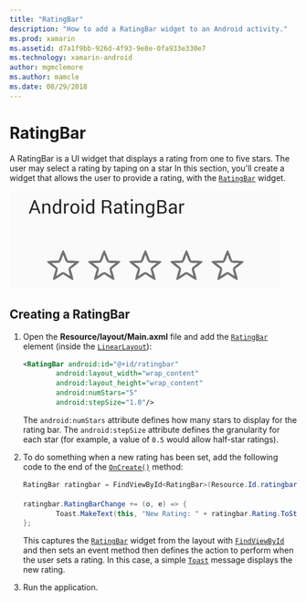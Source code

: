 ```yaml
---
title: "RatingBar"
description: "How to add a RatingBar widget to an Android activity."
ms.prod: xamarin
ms.assetid: d7a1f9bb-926d-4f93-9e8e-0fa933e330e7
ms.technology: xamarin-android
author: mgmclemore
ms.author: mamcle
ms.date: 08/29/2018
---
```


# RatingBar

A RatingBar is a UI widget that displays a rating from one to five stars. The user may select a rating by taping on a star
In this section, you'll create a widget that allows the user to provide a
rating, with the [`RatingBar`](https://developer.xamarin.com/api/type/Android.Widget.RatingBar/) widget.

![Example of a RatingBar](ratingbar-images/01-ratingbar.png)


## Creating a RatingBar

1. Open the **Resource/layout/Main.axml** file and add the
   [`RatingBar`](https://developer.xamarin.com/api/type/Android.Widget.RatingBar/)
   element (inside the [`LinearLayout`](https://developer.xamarin.com/api/type/Android.Widget.LinearLayout/)):

    ```xml
    <RatingBar android:id="@+id/ratingbar"
            android:layout_width="wrap_content"
            android:layout_height="wrap_content"
            android:numStars="5"
            android:stepSize="1.0"/>
    ```
   The `android:numStars` attribute defines how many stars to display
   for the rating bar. The `android:stepSize` attribute defines the
   granularity for each star (for example, a value of `0.5` would allow
   half-star ratings).

2. To do something when a new rating has been set, add the following
   code to the end of the
   [`OnCreate()`](https://developer.xamarin.com/api/member/Android.App.Activity.OnCreate/p/Android.OS.Bundle/Android.OS.PersistableBundle)
   method:

    ```csharp
    RatingBar ratingbar = FindViewById<RatingBar>(Resource.Id.ratingbar);

    ratingbar.RatingBarChange += (o, e) => {
            Toast.MakeText(this, "New Rating: " + ratingbar.Rating.ToString (), ToastLength.Short).Show ();
    };
    ```

    This captures the [`RatingBar`](https://developer.xamarin.com/api/type/Android.Widget.RatingBar/) widget from
    the layout with [`FindViewById`](https://developer.xamarin.com/api/member/Android.App.Activity.FindViewById/)
    and then sets an event method then defines the action to perform when the user
    sets a rating. In this case, a simple [`Toast`](https://developer.xamarin.com/api/type/Android.Widget.Toast/)
    message displays the new rating.

3.  Run the application.

